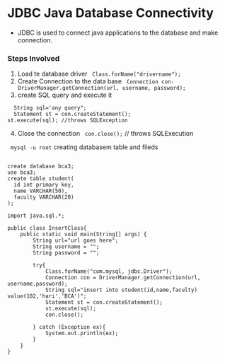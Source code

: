 # JDBC Java Database Connectivity
- JDBC is used to connect java applications to the database and make connection.

### Steps Involved
1. Load te database driver
`` Class.forName("drivername");``
2. Create Connection to the data base
``  Connection con-DriverManager.getConnection(url, username, password); ``
3. create SQL query and execute it
```
  String sql='any query";
  Statement st = con.createStatement();
st.execute(sql); //throws SQLException
 ```
4. Close the connection
`` con.close();`` // throws SQLExecution

`` mysql -u root``
creating databasem table and fileds
```

create database bca3;
use bca3;
create table student(
  id int primary key,
  name VARCHAR(50),
  faculty VARCHAR(20)
);

```

```
import java.sql.*;

public class InsertClass{
    public static void main(String[] args) {
        String url="url goes here";
        String username = "";
        String password = "";

        try{
            Class.forName("com.mysql, jdbc.Driver");
            Connection con = DriverManager.getConnection(url, username,password);
            String sql="insert into student(id,name,faculty) value(102,'hari','BCA')";
            Statement st = con.createStatement();
            st.execute(sql);
            con.close();

        } catch (Exception ex){
            System.out.println(ex);
        }
    }
}
```
